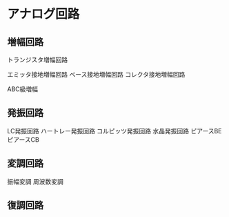 # アナログ回路

## 増幅回路

トランジスタ増幅回路

エミッタ接地増幅回路
ベース接地増幅回路
コレクタ接地増幅回路

ABC級増幅

## 発振回路

LC発振回路
ハートレー発振回路
コルピッツ発振回路
水晶発振回路
ピアースBE
ピアースCB



## 変調回路

振幅変調
周波数変調

## 復調回路

